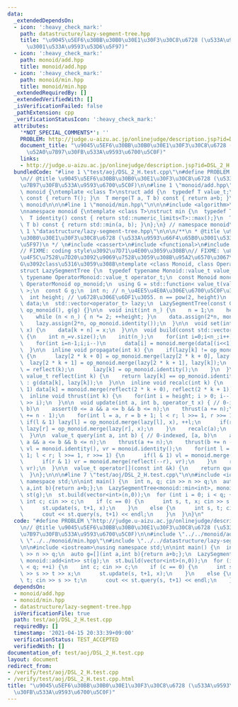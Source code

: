 ```yaml
---
data:
  _extendedDependsOn:
  - icon: ':heavy_check_mark:'
    path: datastructure/lazy-segment-tree.hpp
    title: "\u9045\u5EF6\u30BB\u30B0\u30E1\u30F3\u30C8\u6728 (\u533A\u9593\u66F4\u65B0\
      \u3001\u533A\u9593\u53D6\u5F97)"
  - icon: ':heavy_check_mark:'
    path: monoid/add.hpp
    title: monoid/add.hpp
  - icon: ':heavy_check_mark:'
    path: monoid/min.hpp
    title: monoid/min.hpp
  _extendedRequiredBy: []
  _extendedVerifiedWith: []
  _isVerificationFailed: false
  _pathExtension: cpp
  _verificationStatusIcon: ':heavy_check_mark:'
  attributes:
    '*NOT_SPECIAL_COMMENTS*': ''
    PROBLEM: http://judge.u-aizu.ac.jp/onlinejudge/description.jsp?id=DSL_2_H
    document_title: "\u9045\u5EF6\u30BB\u30B0\u30E1\u30F3\u30C8\u6728 (\u533A\u9593\
      \u52A0\u7B97\u30FB\u533A\u9593\u6700\u5C0F)"
    links:
    - http://judge.u-aizu.ac.jp/onlinejudge/description.jsp?id=DSL_2_H
  bundledCode: "#line 1 \"test/aoj/DSL_2_H.test.cpp\"\n#define PROBLEM \"http://judge.u-aizu.ac.jp/onlinejudge/description.jsp?id=DSL_2_H\"\
    \n// @title \u9045\u5EF6\u30BB\u30B0\u30E1\u30F3\u30C8\u6728 (\u533A\u9593\u52A0\
    \u7B97\u30FB\u533A\u9593\u6700\u5C0F)\n\n#line 1 \"monoid/add.hpp\"\n\n\n\nnamespace\
    \ monoid {\ntemplate <class T>\nstruct add {\n  typedef T value_t;\n  T identity()\
    \ const { return T(); }\n  T merge(T a, T b) const { return a+b; }\n};\n} // namespace\
    \ monoid\n\n\n#line 1 \"monoid/min.hpp\"\n\n\n#include <algorithm>\n#include <limits>\n\
    \nnamespace monoid {\ntemplate <class T>\nstruct min {\n  typedef T value_t;\n\
    \  T identity() const { return std::numeric_limits<T>::max();}\n  T merge(T a,\
    \ T b) const { return std::min(a, b); }\n};\n} // namespace monoid\n\n\n#line\
    \ 1 \"datastructure/lazy-segment-tree.hpp\"\n\n\n/**\n * @title \u9045\u5EF6\u30BB\
    \u30B0\u30E1\u30F3\u30C8\u6728 (\u533A\u9593\u66F4\u65B0\u3001\u533A\u9593\u53D6\
    \u5F97)\n */ \n#include <cassert>\n#include <functional>\n#include <vector>\n\n\
    // FIXME: coding style\u3092\u7D71\u4E00\u3059\u308B\n// FIXME: \u8981\u7D20\u306B\
    \u4F5C\u7528\u7D20\u3092\u9069\u7528\u3059\u308B\u95A2\u6570\u3067\u3042\u308B\
    G\u3092class\u5316\u3059\u308B\ntemplate <class Monoid, class OperatorMonoid>\n\
    struct LazySegmentTree {\n  typedef typename Monoid::value_t value_t;\n  typedef\
    \ typename OperatorMonoid::value_t operator_t;\n  const Monoid monoid;\n  const\
    \ OperatorMonoid op_monoid;\n  using G = std::function< value_t(value_t, operator_t)\
    \ >;\n  const G g;\n  int n; // n_\u4EE5\u4E0A\u306E\u6700\u5C0F\u306E2\u51AA\n\
    \  int height; // \u6728\u306E\u6DF1\u3055. n == pow(2, height)\n  std::vector<value_t>\
    \ data;\n  std::vector<operator_t> lazy;\n  LazySegmentTree(const G g): monoid(),\
    \ op_monoid(), g(g) {}\n\n  void init(int n_) {\n    n = 1;\n    height = 0;\n\
    \    while (n < n_) { n *= 2; ++height; }\n    data.assign(2*n, monoid.identity());\n\
    \    lazy.assign(2*n, op_monoid.identity());\n  }\n\n  void set(int k, value_t\
    \ x) {\n    data[k + n] = x;\n  }\n\n  void build(const std::vector<value_t> &v)\
    \ {\n    int n_=v.size();\n    init(n_);\n    for(int i=0;i<n_;i++) data[n+i]=v[i];\n\
    \    for(int i=n-1;i;i--)\n      data[i] = monoid.merge(data[(i<<1)|0], data[(i<<1)|1]);\n\
    \  }\n\n  inline void propagate(int k) {\n    if(lazy[k] != op_monoid.identity())\
    \ {\n      lazy[2 * k + 0] = op_monoid.merge(lazy[2 * k + 0], lazy[k]);\n    \
    \  lazy[2 * k + 1] = op_monoid.merge(lazy[2 * k + 1], lazy[k]);\n      data[k]\
    \ = reflect(k);\n      lazy[k] = op_monoid.identity();\n    }\n  }\n\n  inline\
    \ value_t reflect(int k) {\n    return lazy[k] == op_monoid.identity() ? data[k]\
    \ : g(data[k], lazy[k]);\n  }\n\n  inline void recalc(int k) {\n    while(k >>=\
    \ 1) data[k] = monoid.merge(reflect(2 * k + 0), reflect(2 * k + 1));\n  }\n\n\
    \  inline void thrust(int k) {\n    for(int i = height; i > 0; i--) propagate(k\
    \ >> i);\n  }\n\n  void update(int a, int b, operator_t x) { // 0-indexed, [a,\
    \ b)\n    assert(0 <= a && a <= b && b <= n);\n    thrust(a += n);\n    thrust(b\
    \ += n - 1);\n    for(int l = a, r = b + 1; l < r; l >>= 1, r >>= 1) {\n     \
    \ if(l & 1) lazy[l] = op_monoid.merge(lazy[l], x), ++l;\n      if(r & 1) --r,\
    \ lazy[r] = op_monoid.merge(lazy[r], x);\n    }\n    recalc(a);\n    recalc(b);\n\
    \  }\n\n  value_t query(int a, int b) { // 0-indexed, [a, b)\n    assert(0 <=\
    \ a && a <= b && b <= n);\n    thrust(a += n);\n    thrust(b += n - 1);\n    value_t\
    \ vl = monoid.identity(), vr = monoid.identity();\n    for(int l = a, r = b +\
    \ 1; l < r; l >>= 1, r >>= 1) {\n      if(l & 1) vl = monoid.merge(vl, reflect(l++));\n\
    \      if(r & 1) vr = monoid.merge(reflect(--r), vr);\n    }\n    return monoid.merge(vl,\
    \ vr);\n  }\n\n  value_t operator[](const int &k) {\n    return query(k, k + 1);\n\
    \  }\n};\n\n\n#line 7 \"test/aoj/DSL_2_H.test.cpp\"\n\n#include <iostream>\nusing\
    \ namespace std;\n\nint main() {\n  int n, q; cin >> n >> q;\n  auto g=[](int\
    \ a,int b){return a+b;};\n  LazySegmentTree<monoid::min<int>, monoid::add<int>>\
    \ st(g);\n  st.build(vector<int>(n,0));\n  for (int i = 0; i < q; ++i) {\n   \
    \ int c; cin >> c;\n    if (c == 0) {\n      int s, t, x; cin >> s >> t >> x;\n\
    \      st.update(s, t+1, x);\n    }\n    else {\n      int s, t; cin >> s >> t;\n\
    \      cout << st.query(s, t+1) << endl;\n    }\n  }\n}\n"
  code: "#define PROBLEM \"http://judge.u-aizu.ac.jp/onlinejudge/description.jsp?id=DSL_2_H\"\
    \n// @title \u9045\u5EF6\u30BB\u30B0\u30E1\u30F3\u30C8\u6728 (\u533A\u9593\u52A0\
    \u7B97\u30FB\u533A\u9593\u6700\u5C0F)\n\n#include \"../../monoid/add.hpp\"\n#include\
    \ \"../../monoid/min.hpp\"\n#include \"../../datastructure/lazy-segment-tree.hpp\"\
    \n\n#include <iostream>\nusing namespace std;\n\nint main() {\n  int n, q; cin\
    \ >> n >> q;\n  auto g=[](int a,int b){return a+b;};\n  LazySegmentTree<monoid::min<int>,\
    \ monoid::add<int>> st(g);\n  st.build(vector<int>(n,0));\n  for (int i = 0; i\
    \ < q; ++i) {\n    int c; cin >> c;\n    if (c == 0) {\n      int s, t, x; cin\
    \ >> s >> t >> x;\n      st.update(s, t+1, x);\n    }\n    else {\n      int s,\
    \ t; cin >> s >> t;\n      cout << st.query(s, t+1) << endl;\n    }\n  }\n}\n"
  dependsOn:
  - monoid/add.hpp
  - monoid/min.hpp
  - datastructure/lazy-segment-tree.hpp
  isVerificationFile: true
  path: test/aoj/DSL_2_H.test.cpp
  requiredBy: []
  timestamp: '2021-04-15 20:33:39+09:00'
  verificationStatus: TEST_ACCEPTED
  verifiedWith: []
documentation_of: test/aoj/DSL_2_H.test.cpp
layout: document
redirect_from:
- /verify/test/aoj/DSL_2_H.test.cpp
- /verify/test/aoj/DSL_2_H.test.cpp.html
title: "\u9045\u5EF6\u30BB\u30B0\u30E1\u30F3\u30C8\u6728 (\u533A\u9593\u52A0\u7B97\
  \u30FB\u533A\u9593\u6700\u5C0F)"
---
```

